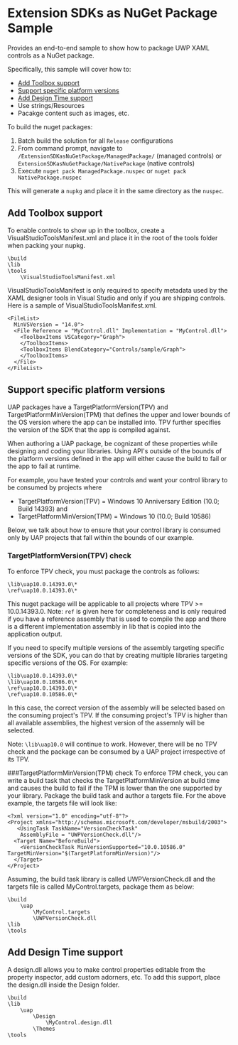 	
# Extension SDKs as NuGet Package Sample
Provides an end-to-end sample to show how to package UWP XAML controls as a NuGet package. 

Specifically, this sample will cover how to:
* [Add Toolbox support](#add-toolbox-support)
* [Support specific platform versions](#support-specific-platform-versions)
* [Add Design Time support](#add-design-time-support)
* Use strings/Resources
* Pacakge content such as images, etc.

To build the nuget packages:

1. Batch build the solution for all `Release` configurations
2. From command prompt, navigate to `/ExtensionSDKasNuGetPackage/ManagedPackage/` (managed controls) or `ExtensionSDKasNuGetPackage/NativePackage` (native controls)
3. Execute `nuget pack ManagedPackage.nuspec` or `nuget pack NativePackage.nuspec`

This will generate a `nupkg` and place it in the same directory as the `nuspec`.

## Add Toolbox support

To enable controls to show up in the toolbox, create a VisualStudioToolsManifest.xml and place it in the root of the tools folder when packing your nupkg.

    \build
    \lib
    \tools
		\VisualStudioToolsManifest.xml

VisualStudioToolsManifest is only required to specify metadata used by the XAML designer tools in Visual Studio and only if you are shipping controls. 
Here is a sample of VisualStudioToolsManifest.xml. 

    <FileList>
      MinVSVersion = "14.0">
      <File Reference = "MyControl.dll" Implementation = "MyControl.dll">
        <ToolboxItems VSCategory="Graph">
        </ToolboxItems>
        <ToolboxItems BlendCategory="Controls/sample/Graph">
        </ToolboxItems>
      </File>
    </FileList>

## Support specific platform versions

UAP packages have a TargetPlatformVersion(TPV) and TargetPlatformMinVersion(TPM) that defines the upper and lower bounds of the OS version where the app can be installed into. TPV further specifies the version of the SDK that the app is compiled against.

When authoring a UAP package, be cognizant of these properties while designing and coding your libraries. Using API's outside of the bounds of the platform versions defined in the app will either cause the build to fail or the app to fail at runtime.

For example, you have tested your controls and want your control library to be consumed by projects where
* TargetPlatformVersion(TPV) = Windows 10 Anniversary Edition (10.0; Build 14393) and 
* TargetPlatformMinVersion(TPM) = Windows 10 (10.0; Build 10586)

Below, we talk about how to ensure that your control library is consumed only by UAP projects that fall within the bounds of our example.

### TargetPlatformVersion(TPV) check
To enforce TPV check, you must package the controls as follows:

    \lib\uap10.0.14393.0\*
    \ref\uap10.0.14393.0\*

This nuget package will be applicable to all projects where TPV >= 10.0.14393.0.
Note: `ref` is given here for completeness and is only required if you have a reference assembly that is used to compile the app and there is a different implementation assembly in lib that is copied into the application output.

If you need to specify multiple versions of the assembly targeting specific versions of the SDK, you can do that by creating multiple libraries targeting specific versions of the OS. For example:

    \lib\uap10.0.14393.0\*
    \lib\uap10.0.10586.0\*
    \ref\uap10.0.14393.0\*
    \ref\uap10.0.10586.0\*

In this case, the correct version of the assembly will be selected based on the consuming project's TPV. If the consuming project's TPV is higher than all available assemblies, the highest version of the assemnly will be selected.

Note: `\lib\uap10.0` will continue to work. However, there will be no TPV check and the package can be consumed by a UAP project irrespective of its TPV. 

###TargetPlatformMinVersion(TPM) check
To enforce TPM check, you can write a build task that checks the TargetPlatformMinVersion at build time and causes the build to fail if the TPM is lower than the one supported by your library. 
Package the build task and author a targets file. For the above example, the targets file will look like:

	<?xml version="1.0" encoding="utf-8"?>
	<Project xmlns="http://schemas.microsoft.com/developer/msbuild/2003">
	   <UsingTask TaskName="VersionCheckTask" 
	    AssemblyFile = "UWPVersionCheck.dll"/>
	  <Target Name="BeforeBuild">
		<VersionCheckTask MinVersionSupported="10.0.10586.0" TargetMinVersion="$(TargetPlatformMinVersion)"/>
	  </Target>
	</Project>

Assuming, the build task library is called UWPVersionCheck.dll and the targets file is called MyControl.targets, package them as below:

	\build
		\uap
			\MyControl.targets
			\UWPVersionCheck.dll
	\lib
	\tools

## Add Design Time support
A design.dll allows you to make control properties editable from the property inspector, add custom adorners, etc. To add this support, place the design.dll inside the Design folder.

	\build
	\lib
		\uap
			\Design
				\MyControl.design.dll
			\Themes		
	\tools
